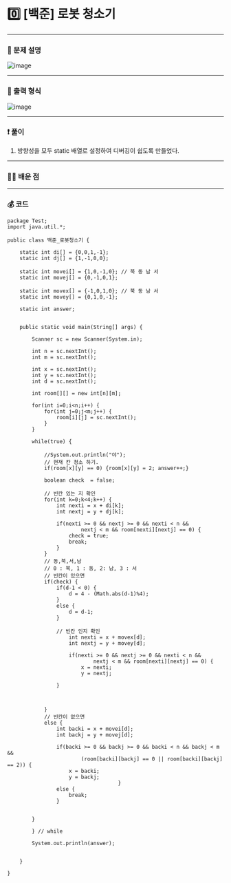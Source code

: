 # 0️⃣ [백준] 로봇 청소기 </span> 

---
### 📃 문제 설명

![image](https://github.com/user-attachments/assets/c99f1c1d-a421-4505-a2da-72686a2b6ad3)


---
### 🔑 출력 형식
![image](https://github.com/user-attachments/assets/7bc22bd1-5365-4683-9d76-61442d047dfb)


---
### ❗️ 풀이 
1. 방향성을 모두 static 배열로 설정하여 디버깅이 쉽도록 만들었다.


---

### 👩‍💻 배운 점


---
### 💰 코드
```
package Test;
import java.util.*;

public class 백준_로봇청소기 {
	
	static int di[] = {0,0,1,-1};
	static int dj[] = {1,-1,0,0};
	
	static int movei[] = {1,0,-1,0}; // 북 동 남 서
	static int movej[] = {0,-1,0,1};
	
	static int movex[] = {-1,0,1,0}; // 북 동 남 서
	static int movey[] = {0,1,0,-1};
	
	static int answer;
	

	public static void main(String[] args) {
		
		Scanner sc = new Scanner(System.in);
		
		int n = sc.nextInt();
		int m = sc.nextInt();
		
		int x = sc.nextInt();
		int y = sc.nextInt();
		int d = sc.nextInt();
		
		int room[][] = new int[n][m];
		
		for(int i=0;i<n;i++) {
			for(int j=0;j<m;j++) {
				room[i][j] = sc.nextInt();
			}
		}
		
		while(true) {
			
			//System.out.println("야");
			// 현재 칸 청소 하기.
			if(room[x][y] == 0) {room[x][y] = 2; answer++;}
			
			boolean check  = false;
			
			// 빈칸 있는 지 확인
			for(int k=0;k<4;k++) {
				int nexti = x + di[k];
				int nextj = y + dj[k];
				
				if(nexti >= 0 && nextj >= 0 && nexti < n && 
						nextj < m && room[nexti][nextj] == 0) {
					check = true;
					break;
				}
			}
			// 동,북,서,남
			// 0 : 북, 1 : 동, 2: 남, 3 : 서
			// 빈칸이 있으면
			if(check) {
				if(d-1 < 0) {
					d = 4 - (Math.abs(d-1)%4);
				}
				else {
					d = d-1;
				}
				
				// 빈칸 인지 확인
					int nexti = x + movex[d];
					int nextj = y + movey[d];
					
					if(nexti >= 0 && nextj >= 0 && nexti < n && 
							nextj < m && room[nexti][nextj] == 0) {
						x = nexti;
						y = nextj;
					
				}
				
				
				
			}
			// 빈칸이 없으면
			else {
				int backi = x + movei[d];
				int backj = y + movej[d];
				
				if(backi >= 0 && backj >= 0 && backi < n && backj < m && 
						(room[backi][backj] == 0 || room[backi][backj] == 2)) {
					x = backi;
					y = backj;
									}
				else {
					break;
				}
		

		}
			
		} // while
		
		System.out.println(answer);
		
	
	}

}

```
